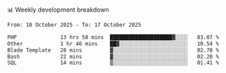 📊 Weekly development breakdown
<!--START_SECTION:waka-->

```txt
From: 10 October 2025 - To: 17 October 2025

PHP              13 hrs 58 mins  ████████████████████▓░░░░   83.07 %
Other            1 hr 46 mins    ██▓░░░░░░░░░░░░░░░░░░░░░░   10.54 %
Blade Template   28 mins         ▓░░░░░░░░░░░░░░░░░░░░░░░░   02.78 %
Bash             22 mins         ▓░░░░░░░░░░░░░░░░░░░░░░░░   02.20 %
SQL              14 mins         ▒░░░░░░░░░░░░░░░░░░░░░░░░   01.41 %
```

<!--END_SECTION:waka-->
